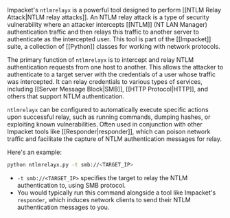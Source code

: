 Impacket's `ntlmrelayx` is a powerful tool designed to perform [[NTLM Relay Attack|NTLM relay attacks]]. An NTLM relay attack is a type of security vulnerability where an attacker intercepts [[NTLM]] (NT LAN Manager) authentication traffic and then relays this traffic to another server to authenticate as the intercepted user. This tool is part of the [[Impacket]] suite, a collection of [[Python]] classes for working with network protocols.

The primary function of `ntlmrelayx` is to intercept and relay NTLM authentication requests from one host to another. This allows the attacker to authenticate to a target server with the credentials of a user whose traffic was intercepted. It can relay credentials to various types of services, including [[Server Message Block|SMB]], [[HTTP Protocol|HTTP]], and others that support NTLM authentication.

`ntlmrelayx` can be configured to automatically execute specific actions upon successful relay, such as running commands, dumping hashes, or exploiting known vulnerabilities. Often used in conjunction with other Impacket tools like [[Responder|responder]], which can poison network traffic and facilitate the capture of NTLM authentication messages for relay.

Here's an example:

```bash
python ntlmrelayx.py -t smb://<TARGET_IP>
```

- `-t smb://<TARGET_IP>` specifies the target to relay the NTLM authentication to, using SMB protocol.
- You would typically run this command alongside a tool like Impacket's `responder`, which induces network clients to send their NTLM authentication messages to you.

